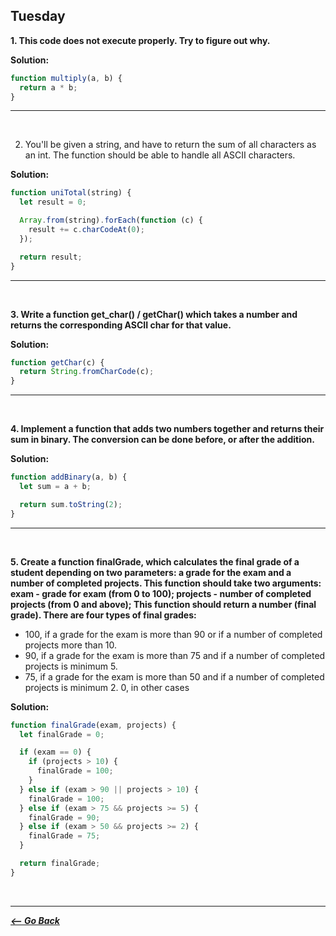 ## Tuesday

**1. This code does not execute properly. Try to figure out why.**

**Solution:**

```javascript
function multiply(a, b) {
  return a * b;
}
```

<hr>
<br>

2. You'll be given a string, and have to return the sum of all characters as an int. The function should be able to handle all ASCII characters.

**Solution:**

```javascript
function uniTotal(string) {
  let result = 0;

  Array.from(string).forEach(function (c) {
    result += c.charCodeAt(0);
  });

  return result;
}
```

<hr>
<br>

**3. Write a function get_char() / getChar() which takes a number and returns the corresponding ASCII char for that value.**

**Solution:**

```javascript
function getChar(c) {
  return String.fromCharCode(c);
}
```

<hr>
<br>

**4. Implement a function that adds two numbers together and returns their sum in binary. The conversion can be done before, or after the addition.**

**Solution:**

```javascript
function addBinary(a, b) {
  let sum = a + b;

  return sum.toString(2);
}
```

<hr>
<br>

**5. Create a function finalGrade, which calculates the final grade of a student depending on two parameters: a grade for the exam and a number of completed projects. This function should take two arguments: exam - grade for exam (from 0 to 100); projects - number of completed projects (from 0 and above); This function should return a number (final grade). There are four types of final grades:**

- 100, if a grade for the exam is more than 90 or if a number of completed projects more than 10.
- 90, if a grade for the exam is more than 75 and if a number of completed projects is minimum 5.
- 75, if a grade for the exam is more than 50 and if a number of completed projects is minimum 2.
  0, in other cases

**Solution:**

```javascript
function finalGrade(exam, projects) {
  let finalGrade = 0;

  if (exam == 0) {
    if (projects > 10) {
      finalGrade = 100;
    }
  } else if (exam > 90 || projects > 10) {
    finalGrade = 100;
  } else if (exam > 75 && projects >= 5) {
    finalGrade = 90;
  } else if (exam > 50 && projects >= 2) {
    finalGrade = 75;
  }

  return finalGrade;
}
```

<br>
<hr>

**_[<-- Go Back](../week2/)_**
